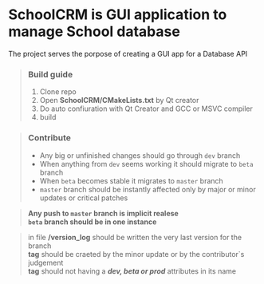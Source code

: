 # SchoolCRM is GUI application to manage School database

The project serves the porpose of creating a GUI app for a Database API

> ### Build guide
> 1. Clone repo
> 2. Open **SchoolCRM/CMakeLists.txt** by Qt creator
> 3. Do auto confiuration with Qt Creator and GCC or MSVC compiler
> 4. build

> ### Contribute
> - Any big or unfinished changes should go through  `dev`  branch
> - When anything from  `dev`  seems working it should migrate to  `beta`  branch
> - When  `beta`  becomes stable it migrates to  `master`  branch
> - `master`  branch should be instantly affected only by major or minor updates or critical patches


> **Any push to  `master`  branch is implicit realese**  
> **`beta`  branch should be in one instance**  

> in file **/version_log** should be written the very last version for the branch  
> **tag** should be craeted by the minor update or by the contributor`s judgement  
> **tag** should not having a ***dev, beta or prod*** attributes in its name
